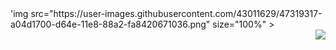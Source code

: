 

<div align="left">
'img src="https://user-images.githubusercontent.com/43011629/47319317-a04d1700-d64e-11e8-88a2-fa8420671036.png"  size="100%" >
</div>

<div align="right">
<img src="(https://user-images.githubusercontent.com/43011629/47319266-7f84c180-d64e-11e8-8a4c-3bebe3445eed.png"  size="100%" >
</div>
